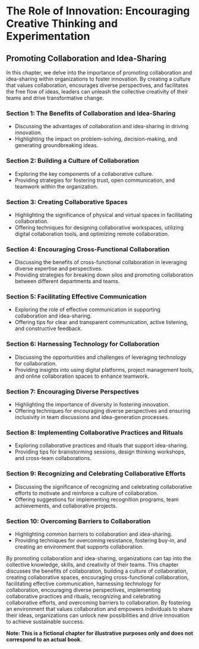 The Role of Innovation: Encouraging Creative Thinking and Experimentation
=========================================================================

Promoting Collaboration and Idea-Sharing
----------------------------------------------------

In this chapter, we delve into the importance of promoting collaboration and idea-sharing within organizations to foster innovation. By creating a culture that values collaboration, encourages diverse perspectives, and facilitates the free flow of ideas, leaders can unleash the collective creativity of their teams and drive transformative change.

### Section 1: The Benefits of Collaboration and Idea-Sharing

* Discussing the advantages of collaboration and idea-sharing in driving innovation.
* Highlighting the impact on problem-solving, decision-making, and generating groundbreaking ideas.

### Section 2: Building a Culture of Collaboration

* Exploring the key components of a collaborative culture.
* Providing strategies for fostering trust, open communication, and teamwork within the organization.

### Section 3: Creating Collaborative Spaces

* Highlighting the significance of physical and virtual spaces in facilitating collaboration.
* Offering techniques for designing collaborative workspaces, utilizing digital collaboration tools, and optimizing remote collaboration.

### Section 4: Encouraging Cross-Functional Collaboration

* Discussing the benefits of cross-functional collaboration in leveraging diverse expertise and perspectives.
* Providing strategies for breaking down silos and promoting collaboration between different departments and teams.

### Section 5: Facilitating Effective Communication

* Exploring the role of effective communication in supporting collaboration and idea-sharing.
* Offering tips for clear and transparent communication, active listening, and constructive feedback.

### Section 6: Harnessing Technology for Collaboration

* Discussing the opportunities and challenges of leveraging technology for collaboration.
* Providing insights into using digital platforms, project management tools, and online collaboration spaces to enhance teamwork.

### Section 7: Encouraging Diverse Perspectives

* Highlighting the importance of diversity in fostering innovation.
* Offering techniques for encouraging diverse perspectives and ensuring inclusivity in team discussions and idea-generation processes.

### Section 8: Implementing Collaborative Practices and Rituals

* Exploring collaborative practices and rituals that support idea-sharing.
* Providing tips for brainstorming sessions, design thinking workshops, and cross-team collaborations.

### Section 9: Recognizing and Celebrating Collaborative Efforts

* Discussing the significance of recognizing and celebrating collaborative efforts to motivate and reinforce a culture of collaboration.
* Offering suggestions for implementing recognition programs, team achievements, and collaborative projects.

### Section 10: Overcoming Barriers to Collaboration

* Highlighting common barriers to collaboration and idea-sharing.
* Providing techniques for overcoming resistance, fostering buy-in, and creating an environment that supports collaboration.

By promoting collaboration and idea-sharing, organizations can tap into the collective knowledge, skills, and creativity of their teams. This chapter discusses the benefits of collaboration, building a culture of collaboration, creating collaborative spaces, encouraging cross-functional collaboration, facilitating effective communication, harnessing technology for collaboration, encouraging diverse perspectives, implementing collaborative practices and rituals, recognizing and celebrating collaborative efforts, and overcoming barriers to collaboration. By fostering an environment that values collaboration and empowers individuals to share their ideas, organizations can unlock new possibilities and drive innovation to achieve sustainable success.

**Note: This is a fictional chapter for illustrative purposes only and does not correspond to an actual book.**
